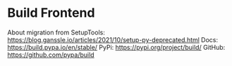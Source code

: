 # Build Frontend

About migration from SetupTools: https://blog.ganssle.io/articles/2021/10/setup-py-deprecated.html
Docs: https://build.pypa.io/en/stable/
PyPi: https://pypi.org/project/build/
GitHub: https://github.com/pypa/build
